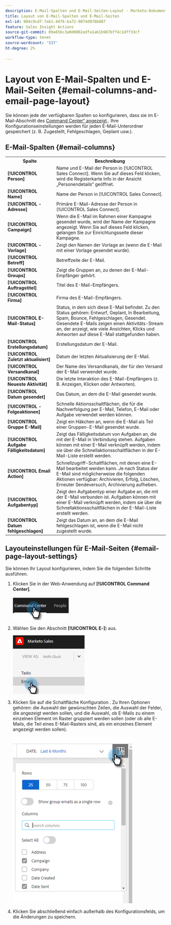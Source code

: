 ```yaml
---
description: E-Mail-Spalten und E-Mail-Seiten-Layout - Marketo-Dokumente - Produktdokumentation
title: Layout von E-Mail-Spalten und E-Mail-Seiten
exl-id: 004c9cdf-7ab1-4476-ba72-9074d978b887
feature: Sales Insight Actions
source-git-commit: 09a656c3a0d0002edfa1a61b987bff4c1dff33cf
workflow-type: tm+mt
source-wordcount: '537'
ht-degree: 2%

---
```


# Layout von E-Mail-Spalten und E-Mail-Seiten {#email-columns-and-email-page-layout}

Sie können jede der verfügbaren Spalten so konfigurieren, dass sie im E-Mail-Abschnitt des [Command Center“ angezeigt ](/help/marketo/product-docs/marketo-sales-insight/actions/email/command-center/command-center-overview.md). Ihre Konfigurationseinstellungen werden für jeden E-Mail-Unterordner gespeichert (z. B. Zugestellt, Fehlgeschlagen, Geplant usw.).

## E-Mail-Spalten {#email-columns}

<table>
 <colgroup>
  <col>
  <col>
 </colgroup>
 <tbody>
  <tr>
   <th>Spalte</th>
   <th>Beschreibung</th>
  </tr>
  <tr>
   <td><strong>[!UICONTROL Person]</td>
   <td>Name und E-Mail der Person in [!UICONTROL Sales Connect]. Wenn Sie auf dieses Feld klicken, wird die Registerkarte Info in der Ansicht „Personendetails“ geöffnet.</td>
  </tr>
  <tr>
   <td><strong>[!UICONTROL Name]</td>
   <td>Name der Person in [!UICONTROL Sales Connect].</td>
  </tr>
  <tr>
   <td><strong>[!UICONTROL -Adresse]</td>
   <td>Primäre E-Mail-Adresse der Person in [!UICONTROL Sales Connect].</td>
  </tr>
  <tr>
   <td><strong>[!UICONTROL Campaign]</td>
   <td>Wenn die E-Mail im Rahmen einer Kampagne gesendet wurde, wird der Name der Kampagne angezeigt. Wenn Sie auf dieses Feld klicken, gelangen Sie zur Einrichtungsseite dieser Kampagne.</td>
  </tr>
  <tr>
   <td><strong>[!UICONTROL -Vorlage]</td>
   <td>Zeigt den Namen der Vorlage an (wenn die E-Mail mit einer Vorlage gesendet wurde).</td>
  </tr>
  <tr>
   <td><strong>[!UICONTROL Betreff]</td>
   <td>Betreffzeile der E-Mail.</td>
  </tr>
  <tr>
   <td><strong>[!UICONTROL Groups]</td>
   <td>Zeigt die Gruppen an, zu denen der E-Mail-Empfänger gehört.</td>
  </tr>
  <tr>
   <td><strong>[!UICONTROL Auftragstitel]</td>
   <td>Titel des E-Mail-Empfängers.</td>
  </tr>
  <tr>
   <td><strong>[!UICONTROL Firma]</td>
   <td>Firma des E-Mail-Empfängers.</td>
  </tr>
  <tr>
   <td><strong>[!UICONTROL E-Mail-Status]</td>
   <td>Status, in dem sich diese E-Mail befindet. Zu den Status gehören: Entwurf, Geplant, In Bearbeitung, Spam, Bounce, Fehlgeschlagen, Gesendet. Gesendete E-Mails zeigen einen Aktivitäts-Stream an, der anzeigt, wie viele Ansichten, Klicks und Antworten auf diese E-Mail stattgefunden haben.</td>
  </tr>
  <tr>
   <td><strong>[!UICONTROL Erstellungsdatum]</td>
   <td>Erstellungsdatum der E-Mail.</td>
  </tr>
  <tr>
   <td><strong>[!UICONTROL Zuletzt aktualisiert]</td>
   <td>Datum der letzten Aktualisierung der E-Mail.</td>
  </tr>
  <tr>
   <td><strong>[!UICONTROL Versandkanal]</td>
   <td>Der Name des Versandkanals, der für den Versand der E-Mail verwendet wurde.</td>
  </tr>
  <tr>
   <td><strong>[!UICONTROL Neueste Aktivität]</td>
   <td>Die letzte Interaktion des E-Mail-Empfängers (z. B. Anzeigen, Klicken oder Antworten).</td>
  </tr>
  <tr>
   <td><strong>[!UICONTROL Datum gesendet]</td>
   <td>Das Datum, an dem die E-Mail gesendet wurde.</td>
  </tr>
  <tr>
   <td><strong>[!UICONTROL -Folgeaktionen]</td>
   <td>Schnelle Aktionsschaltflächen, die für die Nachverfolgung per E-Mail, Telefon, E-Mail oder Aufgabe verwendet werden können.</td>
  </tr>
  <tr>
   <td><strong>[!UICONTROL Gruppe E-Mail]</td>
   <td>Zeigt ein Häkchen an, wenn die E-Mail als Teil einer Gruppen-E-Mail gesendet wurde.</td>
  </tr>
  <tr>
   <td><strong>[!UICONTROL Aufgabe Fälligkeitsdatum]</td>
   <td>Zeigt das Fälligkeitsdatum von Aufgaben an, die mit der E-Mail in Verbindung stehen. Aufgaben können mit einer E-Mail verknüpft werden, indem sie über die Schnellaktionsschaltflächen in der E-Mail-Liste erstellt werden.</td>
  </tr>
  <tr>
   <td><strong>[!UICONTROL Email Action]</td>
   <td>Schnellzugriff-Schaltflächen, mit denen eine E-Mail bearbeitet werden kann. Je nach Status der E-Mail sind möglicherweise die folgenden Aktionen verfügbar: Archivieren, Erfolg, Löschen, Erneuter Sendeversuch, Archivierung aufheben.</td>
  </tr>
  <tr>
   <td><strong>[!UICONTROL Aufgabentyp]</td>
   <td>Zeigt den Aufgabentyp einer Aufgabe an, die mit der E-Mail verbunden ist. Aufgaben können mit einer E-Mail verknüpft werden, indem sie über die Schnellaktionsschaltflächen in der E-Mail-Liste erstellt werden.</td>
  </tr>
  <tr>
   <td><strong>[!UICONTROL Datum fehlgeschlagen]</td>
   <td>Zeigt das Datum an, an dem die E-Mail fehlgeschlagen ist, wenn die E-Mail nicht zugestellt wurde.</td>
  </tr>
 </tbody>
</table>

## Layouteinstellungen für E-Mail-Seiten {#email-page-layout-settings}

Sie können Ihr Layout konfigurieren, indem Sie die folgenden Schritte ausführen.

1. Klicken Sie in der Web-Anwendung auf **[!UICONTROL Command Center]**.

   ![](assets/email-columns-and-email-page-layout-1.png)

1. Wählen Sie den Abschnitt **[!UICONTROL E-]**) aus.

   ![](assets/email-columns-and-email-page-layout-2.png)

1. Klicken Sie auf die Schaltfläche Konfiguration . Zu Ihren Optionen gehören: die Auswahl der gewünschten Zeilen, die Auswahl der Felder, die angezeigt werden sollen, und die Auswahl, ob E-Mails zu einem einzelnen Element im Raster gruppiert werden sollen (oder ob alle E-Mails, die Teil eines E-Mail-Rasters sind, als ein einzelnes Element angezeigt werden sollen).

   ![](assets/email-columns-and-email-page-layout-3.png)

1. Klicken Sie abschließend einfach außerhalb des Konfigurationsfelds, um die Änderungen zu speichern.
